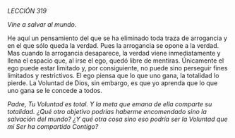 *LECCIÓN 319*

*Vine a salvar al mundo.*

He aquí un pensamiento del que se ha eliminado toda traza de arrogancia y en el que sólo queda la verdad. Pues la arrogancia se opone a la verdad. Mas cuando la arrogancia desaparece, la verdad viene inmediatamente y llena el espacio que, al irse el ego, quedó libre de mentiras. Únicamente el ego puede estar limitado y, por consiguiente, no puede sino perseguir fines limitados y restrictivos. El ego piensa que lo que uno gana, la totalidad lo pierde. La Voluntad de Dios, sin embargo, es que yo aprenda que lo que uno gana se le concede a todos.

_Padre, Tu Voluntad es total. Y la meta que emana de ella comparte su totalidad. ¿Qué otro objetivo podrías haberme encomendado sino la salvación del mundo? ¿Y qué otra cosa sino eso podría ser la Voluntad que mi Ser ha compartido Contigo?_